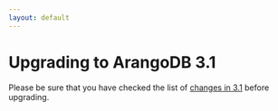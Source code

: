 ```yaml
---
layout: default
---
```

Upgrading to ArangoDB 3.1
=========================

Please be sure that you have checked the list of [changes in 3.1](release-notes-upgrading-changes31.html)
before upgrading.

